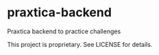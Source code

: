 # praxtica-backend
Praxtica backend to practice challenges

This project is proprietary. See LICENSE for details.
